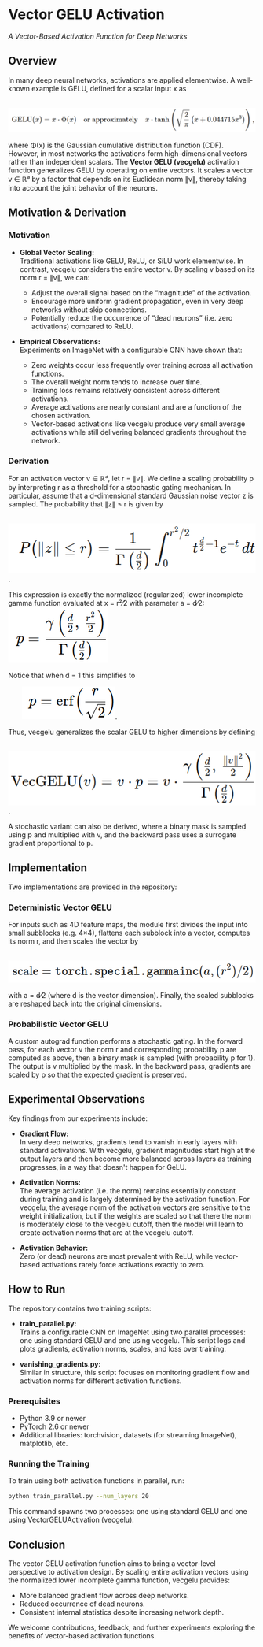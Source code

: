 # Vector GELU Activation  
_A Vector-Based Activation Function for Deep Networks_

## Overview

In many deep neural networks, activations are applied elementwise. A well-known example is GELU, defined for a scalar input x as

  ![](readme_images/both.png)

where Φ(x) is the Gaussian cumulative distribution function (CDF). However, in most networks the activations form high-dimensional vectors rather than independent scalars. The **Vector GELU (vecgelu)** activation function generalizes GELU by operating on entire vectors. It scales a vector v ∈ ℝᵈ by a factor that depends on its Euclidean norm ∥v∥, thereby taking into account the joint behavior of the neurons.

## Motivation & Derivation

### Motivation

- **Global Vector Scaling:**  
  Traditional activations like GELU, ReLU, or SiLU work elementwise. In contrast, vecgelu considers the entire vector v. By scaling v based on its norm r = ∥v∥, we can:
  - Adjust the overall signal based on the “magnitude” of the activation.
  - Encourage more uniform gradient propagation, even in very deep networks without skip connections.
  - Potentially reduce the occurrence of “dead neurons” (i.e. zero activations) compared to ReLU.

- **Empirical Observations:**  
  Experiments on ImageNet with a configurable CNN have shown that:
  - Zero weights occur less frequently over training across all activation functions.
  - The overall weight norm tends to increase over time.
  - Training loss remains relatively consistent across different activations.
  - Average activations are nearly constant and are a function of the chosen activation.
  - Vector-based activations like vecgelu produce very small average activations while still delivering balanced gradients throughout the network.

### Derivation

For an activation vector v ∈ ℝᵈ, let r = ∥v∥. We define a scaling probability p by interpreting r as a threshold for a stochastic gating mechanism. In particular, assume that a d-dimensional standard Gaussian noise vector z is sampled. The probability that ∥z∥ ≤ r is given by

 ![](readme_images/prob.png).

This expression is exactly the normalized (regularized) lower incomplete gamma function evaluated at x = r²⁄2 with parameter a = d⁄2:
![](readme_images/reg_incomplete_gamma.png) 

Notice that when d = 1 this simplifies to

  ![](readme_images/d1.png).

Thus, vecgelu generalizes the scalar GELU to higher dimensions by defining

  ![](readme_images/vecgelu.png).

A stochastic variant can also be derived, where a binary mask is sampled using p and multiplied with v, and the backward pass uses a surrogate gradient proportional to p.

## Implementation

Two implementations are provided in the repository:

### Deterministic Vector GELU

For inputs such as 4D feature maps, the module first divides the input into small subblocks (e.g. 4×4), flattens each subblock into a vector, computes its norm r, and then scales the vector by

  ![](readme_images/gammainc.png)

with a = d⁄2 (where d is the vector dimension). Finally, the scaled subblocks are reshaped back into the original dimensions.

### Probabilistic Vector GELU

A custom autograd function performs a stochastic gating. In the forward pass, for each vector v the norm r and corresponding probability p are computed as above, then a binary mask is sampled (with probability p for 1). The output is v multiplied by the mask. In the backward pass, gradients are scaled by p so that the expected gradient is preserved.

## Experimental Observations

Key findings from our experiments include:

- **Gradient Flow:**  
  In very deep networks, gradients tend to vanish in early layers with standard activations. With vecgelu, gradient magnitudes start high at the output layers and then become more balanced across layers as training progresses, in a way that doesn't happen for GeLU.

- **Activation Norms:**  
  The average activation (i.e. the norm) remains essentially constant during training and is largely determined by the activation function. For vecgelu, the average norm of the activation vectors are sensitive to the weight initialization, but if the weights are scaled so that there the norm is moderately close to the vecgelu cutoff, then the model will learn to create activation norms that are at the vecgelu cutoff. 

- **Activation Behavior:**  
  Zero (or dead) neurons are most prevalent with ReLU, while vector-based activations rarely force activations exactly to zero.

## How to Run

The repository contains two training scripts:

- **train_parallel.py:**  
  Trains a configurable CNN on ImageNet using two parallel processes: one using standard GELU and one using vecgelu. This script logs and plots gradients, activation norms, scales, and loss over training.

- **vanishing_gradients.py:**  
  Similar in structure, this script focuses on monitoring gradient flow and activation norms for different activation functions.

### Prerequisites

- Python 3.9 or newer  
- PyTorch 2.6 or newer  
- Additional libraries: torchvision, datasets (for streaming ImageNet), matplotlib, etc.

### Running the Training

To train using both activation functions in parallel, run:

```bash
python train_parallel.py --num_layers 20
```

This command spawns two processes: one using standard GELU and one using VectorGELUActivation (vecgelu).

## Conclusion

The vector GELU activation function aims to bring a vector-level perspective to activation design. By scaling entire activation vectors using the normalized lower incomplete gamma function, vecgelu provides:
- More balanced gradient flow across deep networks.
- Reduced occurrence of dead neurons.
- Consistent internal statistics despite increasing network depth.

We welcome contributions, feedback, and further experiments exploring the benefits of vector-based activation functions.
